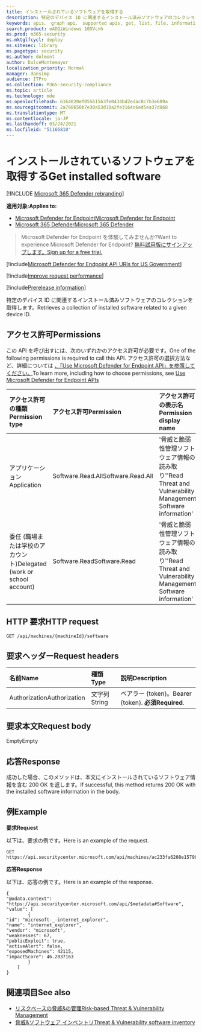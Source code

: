```yaml
---
title: インストールされているソフトウェアを取得する
description: 特定のデバイス ID に関連するインストール済みソフトウェアのコレクションを取得します。
keywords: apis、 graph api、 supported apis, get, list, file, information, software inventory, installed software per device, threat & vulnerability management api, mdatp tvm api
search.product: eADQiWindows 10XVcnh
ms.prod: m365-security
ms.mktglfcycl: deploy
ms.sitesec: library
ms.pagetype: security
ms.author: dolmont
author: DulceMontemayor
localization_priority: Normal
manager: dansimp
audience: ITPro
ms.collection: M365-security-compliance
ms.topic: article
ms.technology: mde
ms.openlocfilehash: 6164020ef05561563fe0434bd2edac8c7b3e689a
ms.sourcegitcommit: 2a708650b7e30a53d10a2fe3164c6ed5ea37d868
ms.translationtype: MT
ms.contentlocale: ja-JP
ms.lasthandoff: 03/24/2021
ms.locfileid: "51166810"
---
```

# <a name="get-installed-software"></a><span data-ttu-id="a3df7-104">インストールされているソフトウェアを取得する</span><span class="sxs-lookup"><span data-stu-id="a3df7-104">Get installed software</span></span>

[!INCLUDE [Microsoft 365 Defender rebranding](../../includes/microsoft-defender.md)]

<span data-ttu-id="a3df7-105">**適用対象:**</span><span class="sxs-lookup"><span data-stu-id="a3df7-105">**Applies to:**</span></span>
- [<span data-ttu-id="a3df7-106">Microsoft Defender for Endpoint</span><span class="sxs-lookup"><span data-stu-id="a3df7-106">Microsoft Defender for Endpoint</span></span>](https://go.microsoft.com/fwlink/p/?linkid=2154037)
- [<span data-ttu-id="a3df7-107">Microsoft 365 Defender</span><span class="sxs-lookup"><span data-stu-id="a3df7-107">Microsoft 365 Defender</span></span>](https://go.microsoft.com/fwlink/?linkid=2118804)

> <span data-ttu-id="a3df7-108">Microsoft Defender for Endpoint を体験してみませんか?</span><span class="sxs-lookup"><span data-stu-id="a3df7-108">Want to experience Microsoft Defender for Endpoint?</span></span> [<span data-ttu-id="a3df7-109">無料試用版にサインアップします。</span><span class="sxs-lookup"><span data-stu-id="a3df7-109">Sign up for a free trial.</span></span>](https://www.microsoft.com/microsoft-365/windows/microsoft-defender-atp?ocid=docs-wdatp-exposedapis-abovefoldlink) 

[!include[Microsoft Defender for Endpoint API URIs for US Government](../../includes/microsoft-defender-api-usgov.md)]

[!include[Improve request performance](../../includes/improve-request-performance.md)]

[!include[Prerelease information](../../includes/prerelease.md)]

<span data-ttu-id="a3df7-110">特定のデバイス ID に関連するインストール済みソフトウェアのコレクションを取得します。</span><span class="sxs-lookup"><span data-stu-id="a3df7-110">Retrieves a collection of installed software related to a given device ID.</span></span>

## <a name="permissions"></a><span data-ttu-id="a3df7-111">アクセス許可</span><span class="sxs-lookup"><span data-stu-id="a3df7-111">Permissions</span></span>
<span data-ttu-id="a3df7-112">この API を呼び出すには、次のいずれかのアクセス許可が必要です。</span><span class="sxs-lookup"><span data-stu-id="a3df7-112">One of the following permissions is required to call this API.</span></span> <span data-ttu-id="a3df7-113">アクセス許可の選択方法など、詳細については [、「Use Microsoft Defender for Endpoint API」を参照してください。](apis-intro.md)</span><span class="sxs-lookup"><span data-stu-id="a3df7-113">To learn more, including how to choose permissions, see [Use Microsoft Defender for Endpoint APIs](apis-intro.md)</span></span>

<span data-ttu-id="a3df7-114">アクセス許可の種類</span><span class="sxs-lookup"><span data-stu-id="a3df7-114">Permission type</span></span> |   <span data-ttu-id="a3df7-115">アクセス許可</span><span class="sxs-lookup"><span data-stu-id="a3df7-115">Permission</span></span>  |   <span data-ttu-id="a3df7-116">アクセス許可の表示名</span><span class="sxs-lookup"><span data-stu-id="a3df7-116">Permission display name</span></span>
:---|:---|:---
<span data-ttu-id="a3df7-117">アプリケーション</span><span class="sxs-lookup"><span data-stu-id="a3df7-117">Application</span></span> |<span data-ttu-id="a3df7-118">Software.Read.All</span><span class="sxs-lookup"><span data-stu-id="a3df7-118">Software.Read.All</span></span> |    <span data-ttu-id="a3df7-119">'脅威と脆弱性管理ソフトウェア情報の読み取り'</span><span class="sxs-lookup"><span data-stu-id="a3df7-119">'Read Threat and Vulnerability Management Software information'</span></span>
<span data-ttu-id="a3df7-120">委任 (職場または学校のアカウント)</span><span class="sxs-lookup"><span data-stu-id="a3df7-120">Delegated (work or school account)</span></span> | <span data-ttu-id="a3df7-121">Software.Read</span><span class="sxs-lookup"><span data-stu-id="a3df7-121">Software.Read</span></span> |    <span data-ttu-id="a3df7-122">'脅威と脆弱性管理ソフトウェア情報の読み取り'</span><span class="sxs-lookup"><span data-stu-id="a3df7-122">'Read Threat and Vulnerability Management Software information'</span></span>

## <a name="http-request"></a><span data-ttu-id="a3df7-123">HTTP 要求</span><span class="sxs-lookup"><span data-stu-id="a3df7-123">HTTP request</span></span>
```
GET /api/machines/{machineId}/software
```

## <a name="request-headers"></a><span data-ttu-id="a3df7-124">要求ヘッダー</span><span class="sxs-lookup"><span data-stu-id="a3df7-124">Request headers</span></span>

<span data-ttu-id="a3df7-125">名前</span><span class="sxs-lookup"><span data-stu-id="a3df7-125">Name</span></span> | <span data-ttu-id="a3df7-126">種類</span><span class="sxs-lookup"><span data-stu-id="a3df7-126">Type</span></span> | <span data-ttu-id="a3df7-127">説明</span><span class="sxs-lookup"><span data-stu-id="a3df7-127">Description</span></span>
:---|:---|:---
<span data-ttu-id="a3df7-128">Authorization</span><span class="sxs-lookup"><span data-stu-id="a3df7-128">Authorization</span></span> | <span data-ttu-id="a3df7-129">文字列</span><span class="sxs-lookup"><span data-stu-id="a3df7-129">String</span></span> | <span data-ttu-id="a3df7-130">ベアラー {token}。</span><span class="sxs-lookup"><span data-stu-id="a3df7-130">Bearer {token}.</span></span> <span data-ttu-id="a3df7-131">**必須**</span><span class="sxs-lookup"><span data-stu-id="a3df7-131">**Required**.</span></span>


## <a name="request-body"></a><span data-ttu-id="a3df7-132">要求本文</span><span class="sxs-lookup"><span data-stu-id="a3df7-132">Request body</span></span>
<span data-ttu-id="a3df7-133">Empty</span><span class="sxs-lookup"><span data-stu-id="a3df7-133">Empty</span></span>

## <a name="response"></a><span data-ttu-id="a3df7-134">応答</span><span class="sxs-lookup"><span data-stu-id="a3df7-134">Response</span></span>
<span data-ttu-id="a3df7-135">成功した場合、このメソッドは、本文にインストールされているソフトウェア情報を含む 200 OK を返します。</span><span class="sxs-lookup"><span data-stu-id="a3df7-135">If successful, this method returns 200 OK with the installed software information in the body.</span></span>


## <a name="example"></a><span data-ttu-id="a3df7-136">例</span><span class="sxs-lookup"><span data-stu-id="a3df7-136">Example</span></span>

<span data-ttu-id="a3df7-137">**要求**</span><span class="sxs-lookup"><span data-stu-id="a3df7-137">**Request**</span></span>

<span data-ttu-id="a3df7-138">以下は、要求の例です。</span><span class="sxs-lookup"><span data-stu-id="a3df7-138">Here is an example of the request.</span></span>

```http
GET https://api.securitycenter.microsoft.com/api/machines/ac233fa6208e1579620bf44207c4006ed7cc4501/software
```

<span data-ttu-id="a3df7-139">**応答**</span><span class="sxs-lookup"><span data-stu-id="a3df7-139">**Response**</span></span>

<span data-ttu-id="a3df7-140">以下は、応答の例です。</span><span class="sxs-lookup"><span data-stu-id="a3df7-140">Here is an example of the response.</span></span>


```
{
"@odata.context": "https://api.securitycenter.microsoft.com/api/$metadata#Software",
"value": [
        {
"id": "microsoft-_-internet_explorer",
"name": "internet_explorer",
"vendor": "microsoft",
"weaknesses": 67,
"publicExploit": true,
"activeAlert": false,
"exposedMachines": 42115,
"impactScore": 46.2037163
        }
    ]
}
```

## <a name="see-also"></a><span data-ttu-id="a3df7-141">関連項目</span><span class="sxs-lookup"><span data-stu-id="a3df7-141">See also</span></span>

- [<span data-ttu-id="a3df7-142">リスクベースの脅威&の管理</span><span class="sxs-lookup"><span data-stu-id="a3df7-142">Risk-based Threat & Vulnerability Management</span></span>](https://docs.microsoft.com/microsoft-365/security/defender-endpoint/next-gen-threat-and-vuln-mgt)
- [<span data-ttu-id="a3df7-143">脅威&ソフトウェア インベントリ</span><span class="sxs-lookup"><span data-stu-id="a3df7-143">Threat & Vulnerability software inventory</span></span>](https://docs.microsoft.com/microsoft-365/security/defender-endpoint/tvm-software-inventory)
